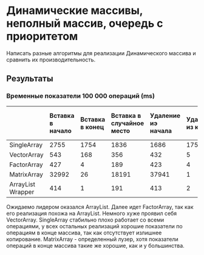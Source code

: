 # Динамические массивы, неполный массив, очередь с приоритетом

Написать разные алгоритмы для реализации Динамического массива и сравнить их производительность.

## Результаты

### Временные показатели 100 000 операций (ms)

| | Вставка в начало | Вставка в конец | Вставка в случайное место | Удаление иэ начала | Удаление из конца | Удаление из случайного места |
| :------ | :----- | :----- | :----- | :----- |:------ | :------ |
| SingleArray | 2755 | 1754 | 1836 | 1686 | 1751 | 1877 |
| VectorArray | 543 | 168 | 356 | 432 | 5 | 190 |
| FactorArray | 427 | 4 | 189 | 423 | 4 | 189 |
| MatrixArray | 32992 | 26 | 18191 | 37941 | 1 | 22314 |
| ArrayList Wrapper | 414 | 1 | 191 | 413 | 2 | 187 |

Ожидаемо лидером оказался ArrayList. Далее идет FactorArray, так как его реализация похожа на ArrayList. Немного хуже проявил себя VectorArray.
SingleArray стабильно плохо работает со всеми операциями, у всех остальных реализаций хорошие показатели по операциям в конце массива, так как отсутствует излишнее копирование.
MatrixArray - определенный лузер, хотя показатели операций в конце массива такие же хорошие, как и у большинства.
